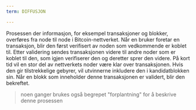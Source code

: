 ```yaml
---
term: DIFFUSJON

---
```

Prosessen der informasjon, for eksempel transaksjoner og blokker, overføres fra node til node i Bitcoin-nettverket. Når en bruker foretar en transaksjon, blir den først verifisert av noden som vedkommende er koblet til. Etter validering sendes transaksjonen videre til andre noder som er koblet til den, som igjen verifiserer den og deretter sprer den videre. På kort tid vil en stor del av nettverkets noder være klar over transaksjonen. Hvis den gir tilstrekkelige gebyrer, vil utvinnerne inkludere den i kandidatblokken sin. Når en blokk som inneholder denne transaksjonen er validert, blir den bekreftet.

> noen ganger brukes også begrepet "forplantning" for å beskrive denne prosessen
